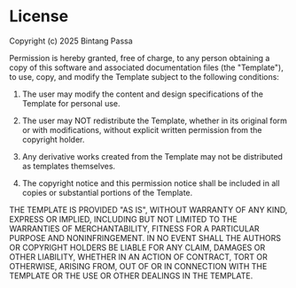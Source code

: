# License

Copyright (c) 2025 Bintang Passa

Permission is hereby granted, free of charge, to any person obtaining a copy of this software and associated documentation files (the "Template"), to use, copy, and modify the Template subject to the following conditions:

1. The user may modify the content and design specifications of the Template for personal use.

2. The user may NOT redistribute the Template, whether in its original form or with modifications, without explicit written permission from the copyright holder.

3. Any derivative works created from the Template may not be distributed as templates themselves.

4. The copyright notice and this permission notice shall be included in all copies or substantial portions of the Template.

THE TEMPLATE IS PROVIDED "AS IS", WITHOUT WARRANTY OF ANY KIND, EXPRESS OR IMPLIED, INCLUDING BUT NOT LIMITED TO THE WARRANTIES OF MERCHANTABILITY, FITNESS FOR A PARTICULAR PURPOSE AND NONINFRINGEMENT. IN NO EVENT SHALL THE AUTHORS OR COPYRIGHT HOLDERS BE LIABLE FOR ANY CLAIM, DAMAGES OR OTHER LIABILITY, WHETHER IN AN ACTION OF CONTRACT, TORT OR OTHERWISE, ARISING FROM, OUT OF OR IN CONNECTION WITH THE TEMPLATE OR THE USE OR OTHER DEALINGS IN THE TEMPLATE.

